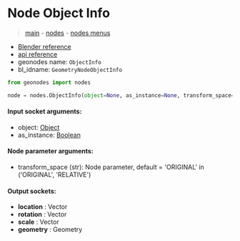 # Node Object Info

> [main](../structure.md) - [nodes](nodes.md) - [nodes menus](nodes_menus.md)

- [Blender reference](https://docs.blender.org/manual/en/latest/modeling/geometry_nodes/input/object_info.html)
- [api reference](https://docs.blender.org/api/current/bpy.types.GeometryNodeObjectInfo.html)
- geonodes name: `ObjectInfo`
- bl_idname: `GeometryNodeObjectInfo`

```python
from geonodes import nodes

node = nodes.ObjectInfo(object=None, as_instance=None, transform_space='ORIGINAL')
```

#### Input socket arguments:

- object: [Object](Object.md)
- as_instance: [Boolean](Boolean.md)

#### Node parameter arguments:

- transform_space (str): Node parameter, default = 'ORIGINAL' in ('ORIGINAL', 'RELATIVE')

#### Output sockets:

- **location** : Vector
- **rotation** : Vector
- **scale** : Vector
- **geometry** : Geometry


